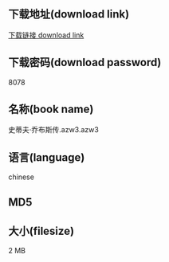 ## 下载地址(download link)
[下载链接 download link](https://voluble-croquembouche-d321dc.netlify.app/?s=%E5%8F%B2%E8%92%82%E5%A4%AB%C2%B7%E4%B9%94%E5%B8%83%E6%96%AF%E4%BC%A0.azw3)

## 下载密码(download password)
8078

## 名称(book name)
史蒂夫·乔布斯传.azw3.azw3

## 语言(language)
chinese

## MD5


## 大小(filesize)
2 MB
